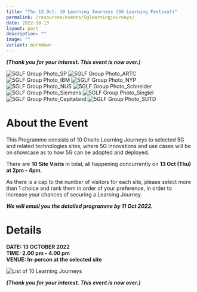 ```yaml
---
title: "Thu 13 Oct: 10 Learning Journeys (5G Learning Festival)"
permalink: /resources/events/5glearningjourneys/
date: 2022-10-13
layout: post
description: ""
image: ""
variant: markdown
---
```

***(Thank you for your interest. This event  is now over.)***

![5GLF Group Photo_SP](/images/events/5GLF/5GLF%20Group%20Photo_5G%20AIoT%20Centre,%20SP.jpg)
![5GLF Group Photo_ARTC](/images/events/5GLF/5GLF%20Group%20Photo_ARTC.jpg)
![5GLF Group Photo_IBM](/images/events/5GLF/5GLF%20Group%20Photo_i4%20Studio,%20IBM.jpg)
![5GLF Group Photo_NYP](/images/events/5GLF/5GLF%20Group%20Photo_APEX%205G,%20NYP.jpg)
![5GLF Group Photo_NUS](/images/events/5GLF/5GLF%20Group%20Photo_Unmanned%20Smart%20Facilities%20Management,%20NUS.jpg)
![5GLF Group Photo_Schneider](/images/events/5GLF/5GLF%20Group%20Photo_Schneider%20Electric%20Innovation%20Hub%20.jpg)
![5GLF Group Photo_Siemens](/images/events/5GLF/5GLF%20Group%20Photo_AMTC%20Siemens.jpg)
![5GLF Group Photo_Singtel](/images/events/5GLF/5GLF%20Group%20Photo_FutureNow%20Innovation%20Centre,%20Singtel.jpg)
![5GLF Group Photo_Capitaland](/images/events/5GLF/5GLF%20Group%20Photo_Smart%20Urban%20Co-Innovation%20Lab,%20Capitaland.jpg)
![5GLF Group Photo_SUTD](/images/events/5GLF/5GLF_Group%20Photo_Future%20Communications%20Connectivity%20Lab,%20SUTD.jpg)

# About the Event

This Programme consists of 10 Onsite Learning Journeys to selected 5G and related technologies sites, where 5G innovations and use cases will be on showcase as to how 5G can be adopted and deployed. 

There are **10 Site Visits** in total, all happening concurrently on **13 Oct (Thu) at 2pm - 4pm**. 

As there is a cap to the number of visitors for each site, please select more than 1 choice and rank them in order of your preference, in order to increase your chances of securing a Learning Journey. 

***We will email you the detailed programme by 11 Oct 2022.***

# Details
**DATE: 13 OCTOBER 2022** <br> 
**TIME: 2.00 pm - 4.00 pm** <br> 
**VENUE: In-person at the selected site**

![List of 10 Learning Journeys](/images/events/5GLF/Learning%20Journey%20Website-3s.png)


***(Thank you for your interest. This event  is now over.)***